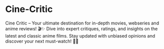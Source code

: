 # Cine-Critic
Cine Critic – Your ultimate destination for in-depth movies, webseries and anime  reviews! 🎬✨ Dive into expert critiques, ratings, and insights on the latest and classic anime films. Stay updated with unbiased opinions and discover your next must-watch! 🍿🔥
